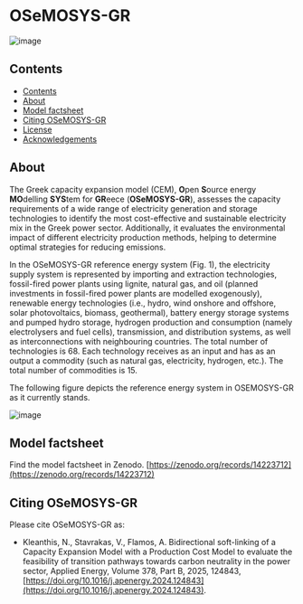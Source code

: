# OSeMOSYS-GR
![image](https://github.com/user-attachments/assets/478f8d19-1ed4-4a6a-a923-995422440a3c)
## Contents
- [Contents](#contents)
- [About](#about)
- [Model factsheet](#model-factsheet)
- [Citing OSeMOSYS-GR](#citing-osemosys-gr)
- [License](#license)
- [Acknowledgements](#acknowledgements)
## About
The Greek capacity expansion model (CEM), **O**pen **S**ource energy **MO**delling **SYS**tem for **GR**eece (**OSeMOSYS-GR**), assesses the capacity requirements of a wide range of electricity generation and storage technologies to identify the most cost-effective and sustainable electricity mix in the Greek power sector. Additionally, it evaluates the environmental impact of different electricity production methods, helping to determine optimal strategies for reducing emissions. 

In the OSeMOSYS-GR reference energy system (Fig. 1), the electricity supply system is represented by importing and extraction technologies, fossil-fired power plants using lignite, natural gas, and oil (planned investments in fossil-fired power plants are modelled exogenously), renewable energy technologies (i.e., hydro, wind onshore and offshore, solar photovoltaics, biomass, geothermal), battery energy storage systems and pumped hydro storage, hydrogen production and consumption (namely electrolysers and fuel cells), transmission, and distribution systems, as well as interconnections with neighbouring countries. The total number of technologies is 68. Each technology receives as an input and has as an output a commodity (such as natural gas, electricity, hydrogen, etc.). The total number of commodities is 15.

The following figure depicts the reference energy system in OSEMOSYS-GR as it currently stands.

![image](https://github.com/user-attachments/assets/6ba26f30-9941-4b33-b896-3c8a0fec8bb8)
## Model factsheet
  Find the model factsheet in Zenodo. [https://zenodo.org/records/14223712](https://zenodo.org/records/14223712)
## Citing OSeMOSYS-GR
Please cite OSeMOSYS-GR as:
- Kleanthis, N., Stavrakas, V., Flamos, A. Bidirectional soft-linking of a Capacity Expansion Model with a Production Cost Model to evaluate the feasibility of transition pathways towards carbon neutrality in the power sector, Applied Energy, Volume 378, Part B, 2025, 124843, [https://doi.org/10.1016/j.apenergy.2024.124843](https://doi.org/10.1016/j.apenergy.2024.124843).


